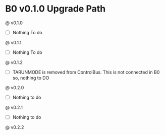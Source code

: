 # B0 v0.1.0 Upgrade Path

@ v0.1.0
- [ ] Nothing To do

@ v0.1.1
- [ ] Nothing To do

@ v0.1.2
- [ ] TARUNMODE is removed from ControlBus. This is not connected in B0 so, nothing to DO

@ v0.2.0
- [ ] Nothing to do

@ v0.2.1
- [ ] Nothing to do

@ v0.2.2


